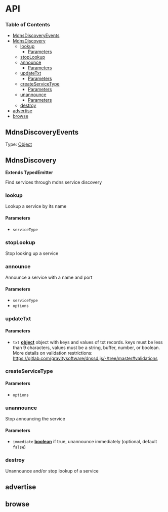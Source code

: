 # API

<!-- Generated by documentation.js. Update this documentation by updating the source code. -->

### Table of Contents

- [MdnsDiscoveryEvents](#mdnsdiscoveryevents)
- [MdnsDiscovery](#mdnsdiscovery)
  - [lookup](#lookup)
    - [Parameters](#parameters)
  - [stopLookup](#stoplookup)
  - [announce](#announce)
    - [Parameters](#parameters-1)
  - [updateTxt](#updatetxt)
    - [Parameters](#parameters-2)
  - [createServiceType](#createservicetype)
    - [Parameters](#parameters-3)
  - [unannounce](#unannounce)
    - [Parameters](#parameters-4)
  - [destroy](#destroy)
- [advertise](#advertise)
- [browse](#browse)

## MdnsDiscoveryEvents

Type: [Object](https://developer.mozilla.org/docs/Web/JavaScript/Reference/Global_Objects/Object)

## MdnsDiscovery

**Extends TypedEmitter**

Find services through mdns service discovery

### lookup

Lookup a service by its name

#### Parameters

- `serviceType`

### stopLookup

Stop looking up a service

### announce

Announce a service with a name and port

#### Parameters

- `serviceType`
- `options`

### updateTxt

#### Parameters

- `txt` **[object](https://developer.mozilla.org/docs/Web/JavaScript/Reference/Global_Objects/Object)** object with keys and values of txt records. keys must be less than 9 characters, values must be a string, buffer, number, or boolean. More details on validation restrictions: <https://gitlab.com/gravitysoftware/dnssd.js/-/tree/master#validations>

### createServiceType

#### Parameters

- `options`

### unannounce

Stop announcing the service

#### Parameters

- `immediate` **[boolean](https://developer.mozilla.org/docs/Web/JavaScript/Reference/Global_Objects/Boolean)** if true, unannounce immediately (optional, default `false`)

### destroy

Unannounce and/or stop lookup of a service

## advertise

## browse
